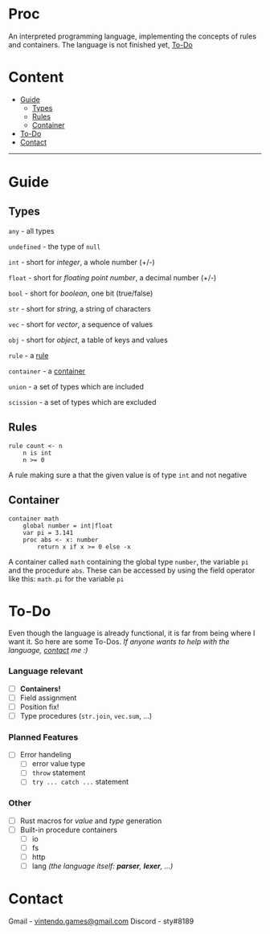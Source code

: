 # Proc
An interpreted programming language, implementing the concepts of rules and containers. The language is not finished yet, [To-Do](#to-do)

# Content
- [Guide](#guide)
    - [Types](#types)
    - [Rules](#rules)
    - [Container](#container)
- [To-Do](#to-do)
- [Contact](#contact)

---

# Guide

## Types
`any` - all types

`undefined` - the type of `null`

`int` - short for *integer*, a whole number (+/-)

`float` - short for *floating point number*, a decimal number (+/-)

`bool` - short for *boolean*, one bit (true/false)

`str` - short for *string*, a string of characters

`vec` - short for *vector*, a sequence of values

`obj` - short for *object*, a table of keys and values

`rule` - a [rule](#rules)

`container` - a [container](#container)

`union` - a set of types which are included

`scission` - a set of types which are excluded

## Rules
```
rule count <- n
    n is int
    n >= 0
```
A rule making sure a that the given value is of type `int` and not negative

## Container
```
container math
    global number = int|float
    var pi = 3.141
    proc abs <- x: number
        return x if x >= 0 else -x
```
A container called `math` containing the global type `number`, the variable `pi` and the procedure `abs`. These can be accessed by using the field operator like this: `math.pi` for the variable `pi`

# To-Do
Even though the language is already functional, it is far from being where I want it. So here are some To-Dos. 
*If anyone wants to help with the language, [contact](#contact) me :)*

### Language relevant
- [ ] **Containers!**
- [ ] Field assignment
- [ ] Position fix!
- [ ] Type procedures (`str.join`, `vec.sum`, ...)
### Planned Features
- [ ] Error handeling
    - [ ] error value type
    - [ ] `throw` statement
    - [ ] `try ... catch ...` statement
### Other
- [ ] Rust macros for *value* and *type* generation
- [ ] Built-in procedure containers
    - [ ] io
    - [ ] fs
    - [ ] http
    - [ ] lang *(the language itself: **parser**, **lexer**, ...)*

# Contact

Gmail - vintendo.games@gmail.com
Discord - sty#8189